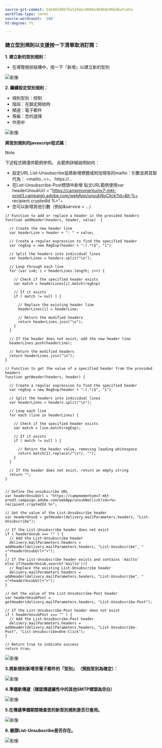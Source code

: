 ```yaml
---
source-git-commit: 5de602d6b75e524dac8688e40db0e96bdbafceba
workflow-type: tm+mt
source-wordcount: '168'
ht-degree: 7%

---
```

### 建立型別規則以支援按一下清單取消訂閱：

**1. 建立新的型別規則：**

* 在導覽樹狀結構中，按一下「新增」以建立新的型別


![影像](/help/assets/CreatingTypologyRules1.png)



**2. 繼續設定型別規則：**

* 規則型別：控制
* 階段：在鎖定開始時
* 頻道：電子郵件
* 等級：您的選擇
* 作用中


![影像](/help/assets/CreatingTypologyRules2.png)


**將型別規則的javascript程式碼：**


>[!NOTE]
>
>下述程式碼僅供範例參照。
>此範例詳細說明如何：
>* 設定URL List-Unsubscribe並將新增標題或附加現有的mailto：引數並將其取代為： &lt;mailto..>>， https://...
>* 在List-Unsubscribe-Post標頭中新增
>貼文URL範例使用var headerUnsubUrl = &quot;https://campmomentumv7-mkt-prod3.campaign.adobe.com/webApp/unsubNoClick?id=&lt;%= recipient.cryptedId %>&quot;÷
>* 您可以新增其他引數（例如&amp;service = ...）
>


```
// Function to add or replace a header in the provided headers 
function addHeader(headers, header, value)  { 
    
  // Create the new header line 
  var headerLine = header + ": " + value; 
    
  // Create a regular expression to find the specified header 
  var regExp = new RegExp(header + ":(.*)$", "i") 
    
  // Split the headers into individual lines 
  var headerLines = headers.split("\n"); 
    
  // Loop through each line 
  for (var i=0; i < headerLines.length; i++) { 
      
    // Check if the specified header exists 
    var match = headerLines[i].match(regExp) 
      
    // If it exists 
    if ( match != null ) { 
        
      // Replace the existing header line 
      headerLines[i] = headerLine; 
        
      // Return the modified headers 
      return headerLines.join("\n"); 
    } 
  } 
    
  // If the header does not exist, add the new header line 
  headerLines.push(headerLine); 
    
  // Return the modified headers 
  return headerLines.join("\n"); 
} 
  
// Function to get the value of a specified header from the provided headers 
function getHeader(headers, header) { 
    
  // Create a regular expression to find the specified header 
  var regExp = new RegExp(header + ":(.*)$", "i") 
    
  // Split the headers into individual lines 
  var headerLines = headers.split("\n"); 
    
  // Loop each line 
  for each (line in headerLines) { 
      
    // Check if the specified header exists 
    var match = line.match(regExp); 
      
    // If it exists 
    if ( match != null ) { 
        
      // Return the header value, removing leading whitespace 
      return match[1].replace(/^\s*/, ""); 
    } 
  } 
    
  // If the header does not exist, return an empty string 
  return ""; 
} 
  
  
// Define the unsubscribe URL 
var headerUnsubUrl = "https://campmomentumv7-mkt-prod3.campaign.adobe.com/webApp/unsubNoClick?id=<%= recipient.cryptedId %>"; 
  
// Get the value of the List-Unsubscribe header 
var headerUnsub = getHeader(delivery.mailParameters.headers, "List-Unsubscribe"); 
  
// If the List-Unsubscribe header does not exist 
if ( headerUnsub === "" ) { 
  // Add the List-Unsubscribe header 
  delivery.mailParameters.headers = addHeader(delivery.mailParameters.headers, "List-Unsubscribe", "<"+headerUnsubUrl+">"); 
} 
// If the List-Unsubscribe header exists and contains 'mailto' 
else if(headerUnsub.search('mailto')){ 
  // Replace the existing List-Unsubscribe header 
  delivery.mailParameters.headers = addHeader(delivery.mailParameters.headers, "List-Unsubscribe", "<"+headerUnsubUrl+">"); 
} 
  
// Get the value of the List-Unsubscribe-Post header 
var headerUnsubPost = getHeader(delivery.mailParameters.headers, "List-Unsubscribe-Post"); 
  
// If the List-Unsubscribe-Post header does not exist 
if ( headerUnsubPost === "" ) { 
  // Add the List-Unsubscribe-Post header 
  delivery.mailParameters.headers = addHeader(delivery.mailParameters.headers, "List-Unsubscribe-Post", "List-Unsubscribe=One-Click"); 
} 
  
// Return true to indicate success 
return true; 
```


![影像](/help/assets/CreatingTypologyRules3.png)



**3.將新規則新增至電子郵件的「型別」 （預設型別為確定）：**

![影像](/help/assets/CreatingTypologyRules4.png)



**4.準備新傳遞（確認傳遞屬性中的其他SMTP標頭為空白）**

![影像](/help/assets/CreatingTypologyRules5.png)



**5.在傳遞準備期間檢查您的新型別規則是否已套用。**

![影像](/help/assets/CreatingTypologyRules6.png)



**6. 驗證List-Unsubscribe是否存在。**

![影像](/help/assets/CreatingTypologyRules7.png)
